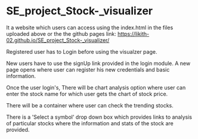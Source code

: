 # SE_project_Stock-_visualizer
It a website which users can access using the index.html in the files uploaded above or the the github pages link: https://likith-02.github.io/SE_project_Stock-_visualizer/

Registered user has to Login before using the visualzer page.

New users have to use the signUp link provided in the login module. A new page opens where user can register his new credentials and basic information.

Once the user login's, There will be chart analysis option where user can enter the stock name for which user gets the chart of stock price.

There will be a container where user can check the trending stocks.

There is a 'Select a symbol' drop down box which provides links to analysis of particular stocks where the information and stats of the stock are provided.
